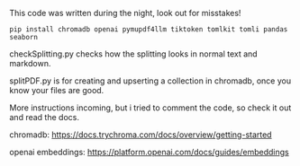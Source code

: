 This code was written during the night, look out for misstakes!
```
pip install chromadb openai pymupdf4llm tiktoken tomlkit tomli pandas seaborn
```
checkSplitting.py checks how the splitting looks in normal text and markdown.

splitPDF.py is for creating and upserting a collection in chromadb, once you know your files are good.

More instructions incoming, but i tried to comment the code, so check it out and read the docs.

chromadb:
https://docs.trychroma.com/docs/overview/getting-started

openai embeddings:
https://platform.openai.com/docs/guides/embeddings
